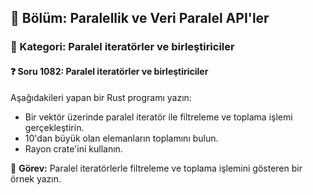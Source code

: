 ## 📘 Bölüm: Paralellik ve Veri Paralel API'ler  
### 🔹 Kategori: Paralel iteratörler ve birleştiriciler  
#### ❓ Soru 1082: Paralel iteratörler ve birleştiriciler

Aşağıdakileri yapan bir Rust programı yazın:

- Bir vektör üzerinde paralel iteratör ile filtreleme ve toplama işlemi gerçekleştirin.
- 10'dan büyük olan elemanların toplamını bulun.
- Rayon crate'ini kullanın.

🔧 **Görev:** Paralel iteratörlerle filtreleme ve toplama işlemini gösteren bir örnek yazın.
